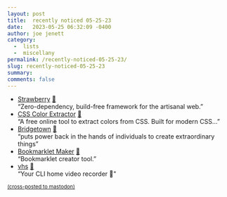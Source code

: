 ```yaml
---
layout: post
title:  recently noticed 05-25-23
date:   2023-05-25 06:32:09 -0400
author: joe jenett
category:
  -  lists
  -  miscellany
permalink: /recently-noticed-05-25-23/
slug: recently-noticed-05-25-23
summary: 
comments: false
---
```

<ul class="links">
	<li><a title="Strawberry - JavaScript Framework" href="https://strawberry.quest/">Strawberry</a> <a href="https://pinboard.in/u:roger">📌</a><br>“Zero-dependency, build-free framework for the artisanal web.”</li>
	<li><a title="CSS Color Extractor" href="http://www.css-color-extractor.com/">CSS Color Extractor</a> <a href="https://pinboard.in/u:tremolo">📌</a><br>“A free online tool to extract colors from CSS. Built for modern CSS...”</li>
	<li><a title="Bridgetown: Next-Generation Progressive Site Generator" href="https://www.bridgetownrb.com/">Bridgetown</a> <a href="https://pinboard.in/u:rodrigotassinari">📌</a><br>“puts power back in the hands of individuals to create extraordinary things”</li>
	<li><a title="Bookmarklet Maker" href="https://caiorss.github.io/bookmarklet-maker/">Bookmarklet Maker</a> <a href="https://pinboard.in/u:solari">📌</a><br>“Bookmarklet creator tool.”</li>
	<li><a title="GitHub - charmbracelet/vhs" href="https://github.com/charmbracelet/vhs">vhs</a> <a href="https://pinboard.in/u:brennen">📌</a><br>“Your CLI home video recorder 📼"</li>
</ul>

<a href="https://brid.gy/publish/mastodon"><small>(cross-posted to mastodon)</small></a>